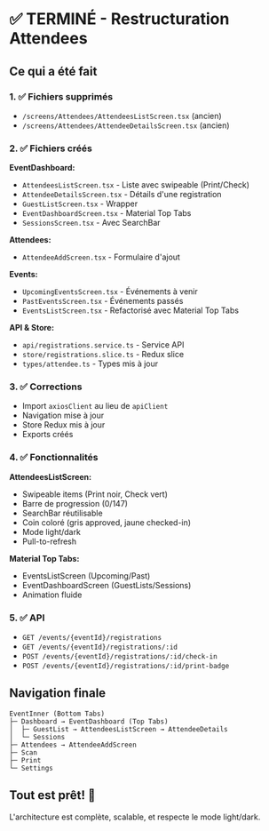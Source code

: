 # ✅ TERMINÉ - Restructuration Attendees

## Ce qui a été fait

### 1. ✅ Fichiers supprimés
- `/screens/Attendees/AttendeesListScreen.tsx` (ancien)
- `/screens/Attendees/AttendeeDetailsScreen.tsx` (ancien)

### 2. ✅ Fichiers créés

**EventDashboard:**
- `AttendeesListScreen.tsx` - Liste avec swipeable (Print/Check)
- `AttendeeDetailsScreen.tsx` - Détails d'une registration
- `GuestListScreen.tsx` - Wrapper
- `EventDashboardScreen.tsx` - Material Top Tabs
- `SessionsScreen.tsx` - Avec SearchBar

**Attendees:**
- `AttendeeAddScreen.tsx` - Formulaire d'ajout

**Events:**
- `UpcomingEventsScreen.tsx` - Événements à venir
- `PastEventsScreen.tsx` - Événements passés
- `EventsListScreen.tsx` - Refactorisé avec Material Top Tabs

**API & Store:**
- `api/registrations.service.ts` - Service API
- `store/registrations.slice.ts` - Redux slice
- `types/attendee.ts` - Types mis à jour

### 3. ✅ Corrections
- Import `axiosClient` au lieu de `apiClient`
- Navigation mise à jour
- Store Redux mis à jour
- Exports créés

### 4. ✅ Fonctionnalités

**AttendeesListScreen:**
- Swipeable items (Print noir, Check vert)
- Barre de progression (0/147)
- SearchBar réutilisable
- Coin coloré (gris approved, jaune checked-in)
- Mode light/dark
- Pull-to-refresh

**Material Top Tabs:**
- EventsListScreen (Upcoming/Past)
- EventDashboardScreen (GuestLists/Sessions)
- Animation fluide

### 5. ✅ API
- `GET /events/{eventId}/registrations`
- `GET /events/{eventId}/registrations/:id`
- `POST /events/{eventId}/registrations/:id/check-in`
- `POST /events/{eventId}/registrations/:id/print-badge`

## Navigation finale

```
EventInner (Bottom Tabs)
├─ Dashboard → EventDashboard (Top Tabs)
│  ├─ GuestList → AttendeesListScreen → AttendeeDetails
│  └─ Sessions
├─ Attendees → AttendeeAddScreen
├─ Scan
├─ Print
└─ Settings
```

## Tout est prêt! 🚀

L'architecture est complète, scalable, et respecte le mode light/dark.
